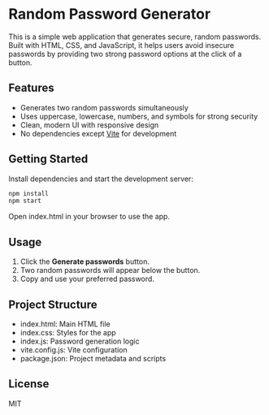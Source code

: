 # Random Password Generator

This is a simple web application that generates secure, random passwords. Built with HTML, CSS, and JavaScript, it helps users avoid insecure passwords by providing two strong password options at the click of a button.

## Features

- Generates two random passwords simultaneously
- Uses uppercase, lowercase, numbers, and symbols for strong security
- Clean, modern UI with responsive design
- No dependencies except [Vite](https://vitejs.dev/) for development

## Getting Started

Install dependencies and start the development server:

```sh
npm install
npm start
```

Open index.html in your browser to use the app.

## Usage

1. Click the **Generate passwords** button.
2. Two random passwords will appear below the button.
3. Copy and use your preferred password.

## Project Structure

- index.html: Main HTML file
- index.css: Styles for the app
- index.js: Password generation logic
- vite.config.js: Vite configuration
- package.json: Project metadata and scripts

## License

MIT
